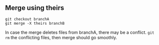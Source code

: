 ## Merge using theirs

    git checkout branchA
    git merge -X theirs branchB

In case the merge deletes files from branchA, there may be a conflict. `git rm` the conflicting files, then merge should go smoothly.